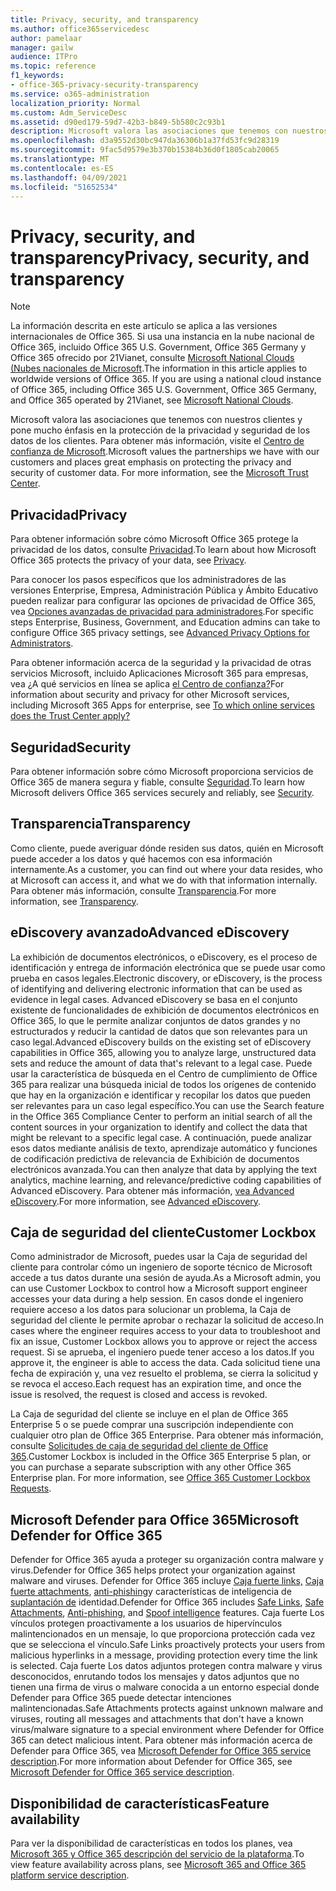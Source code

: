 ```yaml
---
title: Privacy, security, and transparency
ms.author: office365servicedesc
author: pamelaar
manager: gailw
audience: ITPro
ms.topic: reference
f1_keywords:
- office-365-privacy-security-transparency
ms.service: o365-administration
localization_priority: Normal
ms.custom: Adm_ServiceDesc
ms.assetid: d90ed179-59d7-42b3-b849-5b580c2c93b1
description: Microsoft valora las asociaciones que tenemos con nuestros clientes y pone mucho énfasis en la protección de la privacidad y seguridad de los datos de los clientes. Para obtener más información, visite el Centro de confianza de Microsoft.
ms.openlocfilehash: d3a9552d30bc947da36306b1a37fd53fc9d28319
ms.sourcegitcommit: 9fac5d9579e3b370b15384b36d0f1805cab20065
ms.translationtype: MT
ms.contentlocale: es-ES
ms.lasthandoff: 04/09/2021
ms.locfileid: "51652534"
---
```

# <a name="privacy-security-and-transparency"></a><span data-ttu-id="b7dcd-104">Privacy, security, and transparency</span><span class="sxs-lookup"><span data-stu-id="b7dcd-104">Privacy, security, and transparency</span></span>

> [!NOTE]
> <span data-ttu-id="b7dcd-p102">La información descrita en este artículo se aplica a las versiones internacionales de Office 365. Si usa una instancia en la nube nacional de Office 365, incluido Office 365 U.S. Government, Office 365 Germany y Office 365 ofrecido por 21Vianet, consulte [Microsoft National Clouds (Nubes nacionales de Microsoft](https://go.microsoft.com/fwlink/?linkid=841582).</span><span class="sxs-lookup"><span data-stu-id="b7dcd-p102">The information in this article applies to worldwide versions of Office 365. If you are using a national cloud instance of Office 365, including Office 365 U.S. Government, Office 365 Germany, and Office 365 operated by 21Vianet, see [Microsoft National Clouds](https://go.microsoft.com/fwlink/?linkid=841582).</span></span> 
  
<span data-ttu-id="b7dcd-p103">Microsoft valora las asociaciones que tenemos con nuestros clientes y pone mucho énfasis en la protección de la privacidad y seguridad de los datos de los clientes. Para obtener más información, visite el [Centro de confianza de Microsoft](https://go.microsoft.com/fwlink/?LinkID=717951&amp;clcid=0x409).</span><span class="sxs-lookup"><span data-stu-id="b7dcd-p103">Microsoft values the partnerships we have with our customers and places great emphasis on protecting the privacy and security of customer data. For more information, see the [Microsoft Trust Center](https://go.microsoft.com/fwlink/?LinkID=717951&amp;clcid=0x409).</span></span>
  
## <a name="privacy"></a><span data-ttu-id="b7dcd-109">Privacidad</span><span class="sxs-lookup"><span data-stu-id="b7dcd-109">Privacy</span></span>

<span data-ttu-id="b7dcd-110">Para obtener información sobre cómo Microsoft Office 365 protege la privacidad de los datos, consulte [Privacidad](https://go.microsoft.com/fwlink/?LinkID=717953&amp;clcid=0x409).</span><span class="sxs-lookup"><span data-stu-id="b7dcd-110">To learn about how Microsoft Office 365 protects the privacy of your data, see [Privacy](https://go.microsoft.com/fwlink/?LinkID=717953&amp;clcid=0x409).</span></span> 
  
<span data-ttu-id="b7dcd-111">Para conocer los pasos específicos que los administradores de las versiones Enterprise, Empresa, Administración Pública y Ámbito Educativo pueden realizar para configurar las opciones de privacidad de Office 365, vea [Opciones avanzadas de privacidad para administradores](https://go.microsoft.com/fwlink/p/?LinkID=285202).</span><span class="sxs-lookup"><span data-stu-id="b7dcd-111">For specific steps Enterprise, Business, Government, and Education admins can take to configure Office 365 privacy settings, see [Advanced Privacy Options for Administrators](https://go.microsoft.com/fwlink/p/?LinkID=285202).</span></span>
  
<span data-ttu-id="b7dcd-112">Para obtener información acerca de la seguridad y la privacidad de otras servicios Microsoft, incluido Aplicaciones Microsoft 365 para empresas, vea ¿A qué servicios en línea se aplica [el Centro de confianza?](https://www.microsoft.com/trustcenter/default.aspx)</span><span class="sxs-lookup"><span data-stu-id="b7dcd-112">For information about security and privacy for other Microsoft services, including Microsoft 365 Apps for enterprise, see [To which online services does the Trust Center apply?](https://www.microsoft.com/trustcenter/default.aspx)</span></span>
  
## <a name="security"></a><span data-ttu-id="b7dcd-113">Seguridad</span><span class="sxs-lookup"><span data-stu-id="b7dcd-113">Security</span></span>

<span data-ttu-id="b7dcd-114">Para obtener información sobre cómo Microsoft proporciona servicios de Office 365 de manera segura y fiable, consulte [Seguridad](https://go.microsoft.com/fwlink/?LinkID=717954&amp;clcid=0x409).</span><span class="sxs-lookup"><span data-stu-id="b7dcd-114">To learn how Microsoft delivers Office 365 services securely and reliably, see [Security](https://go.microsoft.com/fwlink/?LinkID=717954&amp;clcid=0x409).</span></span>
  
## <a name="transparency"></a><span data-ttu-id="b7dcd-115">Transparencia</span><span class="sxs-lookup"><span data-stu-id="b7dcd-115">Transparency</span></span>

<span data-ttu-id="b7dcd-116">Como cliente, puede averiguar dónde residen sus datos, quién en Microsoft puede acceder a los datos y qué hacemos con esa información internamente.</span><span class="sxs-lookup"><span data-stu-id="b7dcd-116">As a customer, you can find out where your data resides, who at Microsoft can access it, and what we do with that information internally.</span></span> <span data-ttu-id="b7dcd-117">Para obtener más información, consulte [Transparencia](https://go.microsoft.com/fwlink/?LinkID=717955&amp;clcid=0x409).</span><span class="sxs-lookup"><span data-stu-id="b7dcd-117">For more information, see [Transparency](https://go.microsoft.com/fwlink/?LinkID=717955&amp;clcid=0x409).</span></span>
  
## <a name="advanced-ediscovery"></a><span data-ttu-id="b7dcd-118">eDiscovery avanzado</span><span class="sxs-lookup"><span data-stu-id="b7dcd-118">Advanced eDiscovery</span></span>

<span data-ttu-id="b7dcd-119">La exhibición de documentos electrónicos, o eDiscovery, es el proceso de identificación y entrega de información electrónica que se puede usar como prueba en casos legales.</span><span class="sxs-lookup"><span data-stu-id="b7dcd-119">Electronic discovery, or eDiscovery, is the process of identifying and delivering electronic information that can be used as evidence in legal cases.</span></span> <span data-ttu-id="b7dcd-120">Advanced eDiscovery se basa en el conjunto existente de funcionalidades de exhibición de documentos electrónicos en Office 365, lo que le permite analizar conjuntos de datos grandes y no estructurados y reducir la cantidad de datos que son relevantes para un caso legal.</span><span class="sxs-lookup"><span data-stu-id="b7dcd-120">Advanced eDiscovery builds on the existing set of eDiscovery capabilities in Office 365, allowing you to analyze large, unstructured data sets and reduce the amount of data that's relevant to a legal case.</span></span> <span data-ttu-id="b7dcd-121">Puede usar la característica de búsqueda en el Centro de cumplimiento de Office 365 para realizar una búsqueda inicial de todos los orígenes de contenido que hay en la organización e identificar y recopilar los datos que pueden ser relevantes para un caso legal específico.</span><span class="sxs-lookup"><span data-stu-id="b7dcd-121">You can use the Search feature in the Office 365 Compliance Center to perform an initial search of all the content sources in your organization to identify and collect the data that might be relevant to a specific legal case.</span></span> <span data-ttu-id="b7dcd-122">A continuación, puede analizar esos datos mediante análisis de texto, aprendizaje automático y funciones de codificación predictiva de relevancia de Exhibición de documentos electrónicos avanzada.</span><span class="sxs-lookup"><span data-stu-id="b7dcd-122">You can then analyze that data by applying the text analytics, machine learning, and relevance/predictive coding capabilities of Advanced eDiscovery.</span></span> <span data-ttu-id="b7dcd-123">Para obtener más información, [vea Advanced eDiscovery](/microsoft-365/compliance/overview-ediscovery-20).</span><span class="sxs-lookup"><span data-stu-id="b7dcd-123">For more information, see [Advanced eDiscovery](/microsoft-365/compliance/overview-ediscovery-20).</span></span>
  
## <a name="customer-lockbox"></a><span data-ttu-id="b7dcd-124">Caja de seguridad del cliente</span><span class="sxs-lookup"><span data-stu-id="b7dcd-124">Customer Lockbox</span></span>

<span data-ttu-id="b7dcd-125">Como administrador de Microsoft, puedes usar la Caja de seguridad del cliente para controlar cómo un ingeniero de soporte técnico de Microsoft accede a tus datos durante una sesión de ayuda.</span><span class="sxs-lookup"><span data-stu-id="b7dcd-125">As a Microsoft admin, you can use Customer Lockbox to control how a Microsoft support engineer accesses your data during a help session.</span></span> <span data-ttu-id="b7dcd-126">En casos donde el ingeniero requiere acceso a los datos para solucionar un problema, la Caja de seguridad del cliente le permite aprobar o rechazar la solicitud de acceso.</span><span class="sxs-lookup"><span data-stu-id="b7dcd-126">In cases where the engineer requires access to your data to troubleshoot and fix an issue, Customer Lockbox allows you to approve or reject the access request.</span></span> <span data-ttu-id="b7dcd-127">Si se aprueba, el ingeniero puede tener acceso a los datos.</span><span class="sxs-lookup"><span data-stu-id="b7dcd-127">If you approve it, the engineer is able to access the data.</span></span> <span data-ttu-id="b7dcd-128">Cada solicitud tiene una fecha de expiración y, una vez resuelto el problema, se cierra la solicitud y se revoca el acceso.</span><span class="sxs-lookup"><span data-stu-id="b7dcd-128">Each request has an expiration time, and once the issue is resolved, the request is closed and access is revoked.</span></span>
  
<span data-ttu-id="b7dcd-p107">La Caja de seguridad del cliente se incluye en el plan de Office 365 Enterprise 5 o se puede comprar una suscripción independiente con cualquier otro plan de Office 365 Enterprise. Para obtener más información, consulte [Solicitudes de caja de seguridad del cliente de Office 365](/microsoft-365/compliance/customer-lockbox-requests).</span><span class="sxs-lookup"><span data-stu-id="b7dcd-p107">Customer Lockbox is included in the Office 365 Enterprise 5 plan, or you can purchase a separate subscription with any other Office 365 Enterprise plan. For more information, see [Office 365 Customer Lockbox Requests](/microsoft-365/compliance/customer-lockbox-requests).</span></span>
  
## <a name="microsoft-defender-for-office-365"></a><span data-ttu-id="b7dcd-131">Microsoft Defender para Office 365</span><span class="sxs-lookup"><span data-stu-id="b7dcd-131">Microsoft Defender for Office 365</span></span>

<span data-ttu-id="b7dcd-132">Defender for Office 365 ayuda a proteger su organización contra malware y virus.</span><span class="sxs-lookup"><span data-stu-id="b7dcd-132">Defender for Office 365 helps protect your organization against malware and viruses.</span></span> <span data-ttu-id="b7dcd-133">Defender for Office 365 incluye [Caja fuerte links,](/office365/securitycompliance/atp-safe-links) [Caja fuerte attachments](/office365/securitycompliance/atp-safe-attachments), [anti-phishing](/office365/securitycompliance/atp-anti-phishing)y características de inteligencia de [suplantación de](/office365/securitycompliance/learn-about-spoof-intelligence) identidad.</span><span class="sxs-lookup"><span data-stu-id="b7dcd-133">Defender for Office 365 includes [Safe Links](/office365/securitycompliance/atp-safe-links), [Safe Attachments](/office365/securitycompliance/atp-safe-attachments), [Anti-phishing](/office365/securitycompliance/atp-anti-phishing), and [Spoof intelligence](/office365/securitycompliance/learn-about-spoof-intelligence) features.</span></span> <span data-ttu-id="b7dcd-134">Caja fuerte Los vínculos protegen proactivamente a los usuarios de hipervínculos malintencionados en un mensaje, lo que proporciona protección cada vez que se selecciona el vínculo.</span><span class="sxs-lookup"><span data-stu-id="b7dcd-134">Safe Links proactively protects your users from malicious hyperlinks in a message, providing protection every time the link is selected.</span></span> <span data-ttu-id="b7dcd-135">Caja fuerte Los datos adjuntos protegen contra malware y virus desconocidos, enrutando todos los mensajes y datos adjuntos que no tienen una firma de virus o malware conocida a un entorno especial donde Defender para Office 365 puede detectar intenciones malintencionadas.</span><span class="sxs-lookup"><span data-stu-id="b7dcd-135">Safe Attachments protects against unknown malware and viruses, routing all messages and attachments that don't have a known virus/malware signature to a special environment where Defender for Office 365 can detect malicious intent.</span></span> <span data-ttu-id="b7dcd-136">Para obtener más información acerca de Defender para Office 365, vea [Microsoft Defender for Office 365 service description](../office-365-advanced-threat-protection-service-description.md).</span><span class="sxs-lookup"><span data-stu-id="b7dcd-136">For more information about Defender for Office 365, see [Microsoft Defender for Office 365 service description](../office-365-advanced-threat-protection-service-description.md).</span></span>
  
## <a name="feature-availability"></a><span data-ttu-id="b7dcd-137">Disponibilidad de características</span><span class="sxs-lookup"><span data-stu-id="b7dcd-137">Feature availability</span></span>

<span data-ttu-id="b7dcd-138">Para ver la disponibilidad de características en todos los planes, vea [Microsoft 365 y Office 365 descripción del servicio de la plataforma](office-365-platform-service-description.md).</span><span class="sxs-lookup"><span data-stu-id="b7dcd-138">To view feature availability across plans, see [Microsoft 365 and Office 365 platform service description](office-365-platform-service-description.md).</span></span>